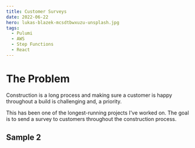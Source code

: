 ```yaml
---
title: Customer Surveys
date: 2022-06-22
hero: lukas-blazek-mcsdtbwxuzu-unsplash.jpg
tags:
  - Pulumi
  - AWS
  - Step Functions
  - React
---
```



# The Problem
Construction is a long process and making sure a customer is happy throughout a build is challenging and, a priority.

This has been one of the longest-running projects I've worked on. The goal is to send a survey to customers throughout the construction process.





## Sample 2


